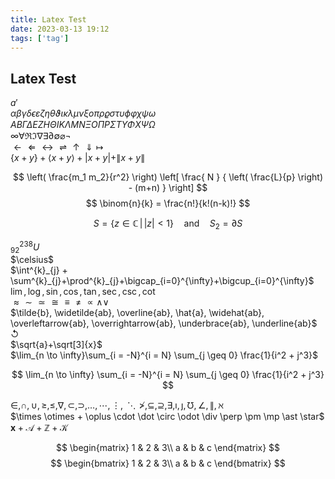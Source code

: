 ```yaml
---
title: Latex Test
date: 2023-03-13 19:12
tags: ['tag']
---
```


## Latex Test

$a'$  
$\alpha \beta \gamma \delta \epsilon \varepsilon \zeta \eta \theta \vartheta \iota \kappa \lambda \mu \nu \xi o \pi \rho \varrho \sigma \tau \upsilon \phi \varphi \chi \psi \omega$  
$A B \Gamma \Delta E Z H \Theta I K \Lambda M N \Xi O \Pi P \Sigma T \Upsilon \Phi X \Psi \Omega$  
$\infty \forall \Re \Im \nabla \exists \partial \emptyset \varnothing \neg$  
$\leftarrow \Leftarrow \leftrightarrow \rightleftharpoons \uparrow \Downarrow \mapsto$  
$\{ x+y \}+\langle x+y \rangle+|x+y|+\|x+y\|$

$$
\left( \frac{m_1 m_2}{r^2} \right) \left[  \frac{ N } { \left( \frac{L}{p} \right)  - (m+n) }  \right]
$$
$$
 \binom{n}{k} = \frac{n!}{k!(n-k)!}
$$

$$
S = \{ z \in \mathbb{C}\, |\, |z| < 1 \} \quad \textrm{and} \quad S_2=\partial{S}
$$

$^{238}_{92}U$  
$\celsius$  
$\int^{k}_{j} + \sum^{k}_{j}+\prod^{k}_{j}+\bigcap_{i=0}^{\infty}+\bigcup_{i=0}^{\infty}$  
$\lim, \log, \sin, \cos, \tan, \sec, \csc, \cot$  
$\approx \sim \simeq \cong \equiv \neq \propto \wedge \vee$  
$\tilde{b}, \widetilde{ab}, \overline{ab}, \hat{a}, \widehat{ab}, \overleftarrow{ab}, \overrightarrow{ab}, \underbrace{ab}, \underline{ab}$  
$\circlearrowleft$  
$\sqrt{a}+\sqrt[3]{x}$  
$\lim_{n \to \infty}\sum_{i = -N}^{i = N} \sum_{j \geq 0} \frac{1}{i^2 + j^3}$

$$
\lim_{n \to \infty}
\sum_{i = -N}^{i = N}
\sum_{j \geq 0}
\frac{1}{i^2 + j^3}
$$

$\in, \cap, \cup, \geq, \leq, \nabla, \subset, \supset, \ldots, \cdots, \vdots, \ddots \not>, \subseteq, \supseteq, \exists, \imath, \jmath, \mho, \angle, \|, \aleph$  
$\times \otimes + \oplus \cdot \dot \circ \odot \div \perp \pm \mp \ast \star$  
$\mathbf{x}+\mathcal{A}+\mathbb{Z}+\mathscr{K}$

$$
\begin{matrix}  
1 & 2 & 3\\  
a & b & c  
\end{matrix}
$$
$$
\begin{bmatrix}  
1 & 2 & 3\\  
a & b & c  
\end{bmatrix}
$$
